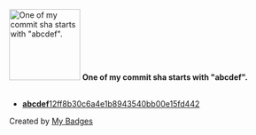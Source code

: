 <img src="https://github.com/my-badges/my-badges/blob/master/src/all-badges/abc-commit/abcdef-commit.png?raw=true" alt="One of my commit sha starts with &quot;abcdef&quot;." title="One of my commit sha starts with &quot;abcdef&quot;." width="128">
<strong>One of my commit sha starts with &quot;abcdef&quot;.</strong>
<br><br>

- <a href="https://github.com/antonmedv/countdown/commit/abcdef12ff8b30c6a4e1b8943540bb00e15fd442"><strong>abcdef</strong>12ff8b30c6a4e1b8943540bb00e15fd442</a>


Created by <a href="https://github.com/my-badges/my-badges">My Badges</a>